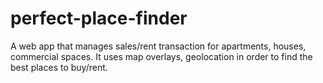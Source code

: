 # perfect-place-finder

A web app that manages sales/rent transaction for apartments, houses, commercial spaces.
It uses map overlays, geolocation in order to find the best places to buy/rent.
